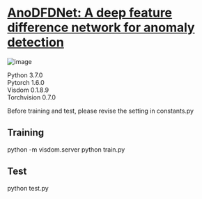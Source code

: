 # [AnoDFDNet: A deep feature difference network for anomaly detection](https://arxiv.org/abs/2203.15195)
![image](https://user-images.githubusercontent.com/79884379/158046455-2465bd04-b390-4aaf-a0c8-56a4a239b32f.png)

Python 3.7.0  
Pytorch 1.6.0  
Visdom 0.1.8.9  
Torchvision 0.7.0

Before training and test, please revise the setting in constants.py
## Training
python -m visdom.server
python train.py

## Test
python test.py
